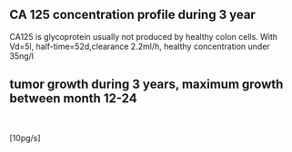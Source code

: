 ## CA 125 concentration profile during 3 year 

CA125 is glycoprotein usually not produced by healthy colon cells. With Vd=5l, half-time=52d,clearance 2.2ml/h, healthy concentration under 35ng/l

<bdl-fmi id="idfmi" mode="oneshot" src="CA125_healthy_tumor2.js" fminame="CA125_healthy_tumor2" tolerance="0.0000001" starttime="0" stoptime="96805000" fstepsize="500000" fpslimit="60" guid="{181fae93-2a4d-4016-8ddc-da4fd4c0a25b}" valuereferences="3,30,26" valuelabels="central.C,Cmax,tumorCellDynamicsE.y" inputs="growth,42,1,10000000,f;tumorprod,43,1,1000000000000000,f" inputlabels="tumorCellDynamicsE.g,tumorCellProduction.production"></bdl-fmi>



<bdl-chartjs-time width="800" height="300" fromid="idfmi" labels="CA125, CA125 limit" initialdata="" refindex="0" refvalues="2" maxdata="8192"></bdl-chartjs-time>

## tumor growth during 3 years, maximum growth between month 12-24 

&nbsp;&nbsp;<bdl-chartjs-time width="790" height="150" fromid="idfmi" labels="tumor size" initialdata="" refindex="2" refvalues="1" maxdata="8192"></bdl-chartjs-time>

<bdl-range id="growth" title="growth factor" min="0.1" max="10" default="3" step="0.1"></bdl-range>
<bdl-range id="tumorprod" title="tumor CA125 production" min="1" max="100" default="16" step="1">[10pg/s]</bdl-range>
